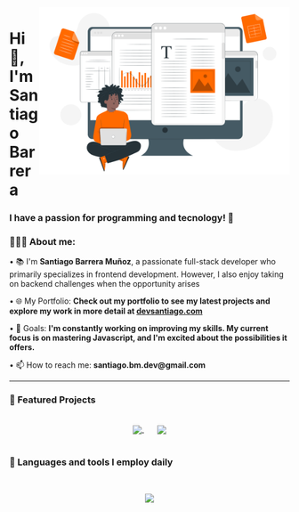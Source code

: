 <img align="right" src="https://raw.githubusercontent.com/gabrlcj/gabrlcj/2aa161dfb942e25ec84396721837dfccc98e08f2/Illustration.svg" alt="Illustration" title="Illustration Storyset" width=450/>

<h1 align="left">Hi 👋, I'm Santiago Barrera</h1>

<h3 align="left">I have a passion for programming and tecnology! 🚀</h3>
    
<div align="left">
    <h3>👨🏽‍💻 About me:</h3>
        <p>• 📚 I'm <b>Santiago Barrera Muñoz</b>, a passionate full-stack developer who primarily specializes in frontend development. However, I also enjoy taking on backend challenges when the opportunity arises</p>
        <p>• 🌐 My Portfolio: <b>Check out my portfolio to see my latest projects and explore my work in more detail at <a href="https://devsantiago.com" target="_blank">devsantiago.com</a></b></p>
        <p>• 🎯 Goals: <b>I'm constantly working on improving my skills. My current focus is on mastering Javascript, and I'm excited about the possibilities it offers.</b></p>
        <p>• 📫 How to reach me: <b>santiago.bm.dev@gmail.com</b></p>
</div>




----
<h3>🚀 Featured Projects</h3><br>
<div align="center">
    <a href="https://github.com/devsantiagobm/Entertaiment-App">
        <img align="center" src="https://github-readme-stats.vercel.app/api/pin/?username=devsantiagobm&repo=Entertaiment-App&theme=transparent" height="100px"/>
    </a>
    &nbsp;&nbsp;&nbsp;&nbsp;&nbsp;
    <a href="https://github.com/devsantiagobm/audiophile">
        <img align="center" src="https://github-readme-stats.vercel.app/api/pin/?username=devsantiagobm&repo=audiophile&theme=transparent" height="100px"/>
    </a>
</div>
<br/>


<div>
  <h3>🧰 Languages and tools I employ daily</h3><br>
    <p align="center">
        <img src="https://skillicons.dev/icons?i=react,nodejs,express,laravel,js,ts,nextjs,mongodb,php,mysql,html,css,sass,styledcomponents,pug,figma,firebase,tailwind&theme=dark&perline=9" />
</p>
</div>
